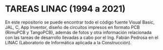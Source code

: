 # TAREAS LINAC (1994 a 2021)

En este repositorio se puede encontrar todo el código fuente Visual Basic, JAL, C, App Inventor, diseño de circuitos impresos en formato PCB (RimuPCB y TangoPCB), además de fotos y otra información relacionada con las tareas de desarrollo llevadas a cabo por el Ing. Fabián Pedrosa en el LINAC (Laboratorio de Informática aplicada a la Construcción).
